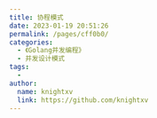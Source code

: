 ```yaml
---
title: 协程模式
date: 2023-01-19 20:51:26
permalink: /pages/cff0b0/
categories:
  - 《Golang并发编程》
  - 并发设计模式
tags:
  - 
author: 
  name: knightxv
  link: https://github.com/knightxv
---
```

